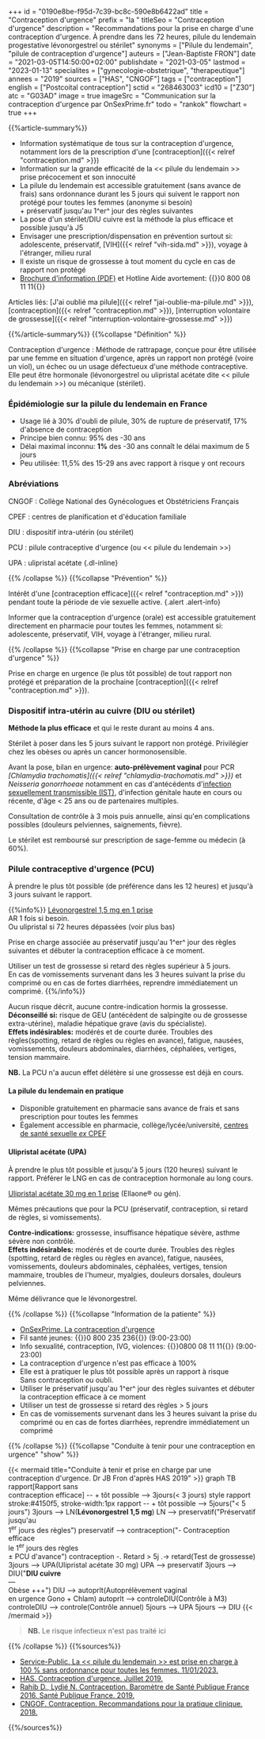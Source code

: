 +++
id = "0190e8be-f95d-7c39-bc8c-590e8b6422ad"
title = "Contraception d'urgence"
prefix = "la "
titleSeo = "Contraception d'urgence"
description = "Recommandations pour la prise en charge d'une contraception d'urgence. À prendre dans les 72 heures, pilule du lendemain progestative lévonorgestrel ou stérilet"
synonyms = ["Pilule du lendemain", "pilule de contraception d'urgence"]
auteurs = ["Jean-Baptiste FRON"]
date = "2021-03-05T14:50:00+02:00"
publishdate = "2021-03-05"
lastmod = "2023-01-13"
specialites = ["gynecologie-obstetrique", "therapeutique"]
annees = "2019"
sources = ["HAS", "CNGOF"]
tags = ["contraception"]
english = ["Postcoital contraception"]
sctid = "268463003"
icd10 = ["Z30"]
atc = "G03AD"
image = true
imageSrc = "Communication sur la contraception d'urgence par OnSexPrime.fr"
todo = "rankok"
flowchart = true
+++

{{%article-summary%}}

- Information systématique de tous sur la contraception d'urgence, notamment lors de la prescription d'une [contraception]({{< relref "contraception.md" >}})
- Information sur la grande efficacité de la << pilule du lendemain >> prise précocement et son innocuité
- La pilule du lendemain est accessible gratuitement (sans avance de frais) sans ordonnance durant les 5 jours qui suivent le rapport non protégé pour toutes les femmes (anonyme si besoin)  
  \+ préservatif jusqu'au 1^er^ jour des règles suivantes
- La pose d'un stérilet/DIU cuivre est la méthode la plus efficace et possible jusqu'à J5
- Envisager une prescription/dispensation en prévention surtout si: adolescente, préservatif, [VIH]({{< relref "vih-sida.md" >}}), voyage à l'étranger, milieu rural
- Il existe un risque de grossesse à tout moment du cycle en cas de rapport non protégé
- [Brochure d'information (PDF)](https://www.ameli.fr/sites/default/files/Documents/Contraception-urgence-Metro.PDF) et Hotline Aide avortement: {{<phone>}}0 800 08 11 11{{</phone>}}

Articles liés: [J'ai oublié ma pilule]({{< relref "jai-oublie-ma-pilule.md" >}}), [contraception]({{< relref "contraception.md" >}}), [interruption volontaire de grossesse]({{< relref "interruption-volontaire-grossesse.md" >}})

{{%/article-summary%}}
{{%collapse "Définition" %}}

Contraception d'urgence
: Méthode de rattrapage, conçue pour être utilisée par une femme en situation d'urgence, après un rapport non protégé (voire un viol), un échec ou un usage défectueux d'une méthode contraceptive.  
Elle peut être hormonale (lévonorgestrel ou ulipristal acétate dite << pilule du lendemain >>) ou mécanique (stérilet).

### Épidémiologie sur la pilule du lendemain en France

- Usage lié à 30% d'oubli de pilule, 30% de rupture de préservatif, 17% d'absence de contraception
- Principe bien connu: 95% des -30 ans
- Délai maximal inconnu: **1%** des -30 ans connaît le délai maximum de 5 jours
- Peu utilisée: 11,5% des 15-29 ans avec rapport à risque y ont recours

### Abréviations

CNGOF
: Collège National des Gynécologues et Obstétriciens Français

CPEF
: centres de planification et d'éducation familiale

DIU
: dispositif intra-utérin (ou stérilet)

PCU
: pilule contraceptive d'urgence (ou << pilule du lendemain >>)

UPA
: ulipristal acétate
{.dl-inline}

{{% /collapse %}}
{{%collapse "Prévention" %}}

Intérêt d'une [contraception efficace]({{< relref "contraception.md" >}}) pendant toute la période de vie sexuelle active.
{.alert .alert-info}

Informer que la contraception d'urgence (orale) est accessible gratuitement directement en pharmacie pour toutes les femmes, notamment si: adolescente, préservatif, VIH, voyage à l'étranger, milieu rural.

{{% /collapse %}}
{{%collapse "Prise en charge par une contraception d'urgence" %}}

Prise en charge en urgence (le plus tôt possible) de tout rapport non protégé et préparation de la prochaine [contraception]({{< relref "contraception.md" >}}).

### Dispositif intra-utérin au cuivre (DIU ou stérilet)

**Méthode la plus efficace** et qui le reste durant au moins 4 ans.

Stérilet à poser dans les 5 jours suivant le rapport non protégé. Privilégier chez les obèses ou après un cancer hormonosensible.

Avant la pose, bilan en urgence: **auto-prélèvement vaginal** pour PCR *[Chlamydia trachomatis]({{< relref "chlamydia-trachomatis.md" >}})* et *Neisseria gonorrhoeae* notamment en cas d'antécédents d'[infection sexuellement transmissible (IST)](/tags/ist/), d'infection génitale haute en cours ou récente, d'âge < 25 ans ou de partenaires multiples.

Consultation de contrôle à 3 mois puis annuelle, ainsi qu'en complications possibles (douleurs pelviennes, saignements, fièvre).

Le stérilet est remboursé sur prescription de sage-femme ou médecin (à 60%).

### Pilule contraceptive d'urgence (PCU)

À prendre le plus tôt possible (de préférence dans les 12 heures) et jusqu'à 3 jours suivant le rapport.

{{%info%}}
[Lévonorgestrel 1,5 mg en 1 prise](https://base-donnees-publique.medicaments.gouv.fr/affichageDoc.php?specid=66791234&typedoc=R)  
AR 1 fois si besoin.  
Ou ulipristal si 72 heures dépassées (voir plus bas)

Prise en charge associée au préservatif jusqu'au 1^er^ jour des règles suivantes et débuter la contraception efficace à ce moment.

Utiliser un test de grossesse si retard des règles supérieur à 5 jours.  
En cas de vomissements survenant dans les 3 heures suivant la prise du comprimé ou en cas de fortes diarrhées, reprendre immédiatement un comprimé.
{{%/info%}}

Aucun risque décrit, aucune contre-indication hormis la grossesse.  
**Déconseillé si:** risque de GEU (antécédent de salpingite ou de grossesse extra-utérine), maladie hépatique grave (avis du spécialiste).  
**Effets indésirables:** modérés et de courte  durée. Troubles des règles(spotting, retard de règles ou règles en avance), fatigue, nausées, vomissements, douleurs abdominales, diarrhées, céphalées, vertiges, tension mammaire.

**NB.** La PCU n'a aucun effet délétère si une grossesse est déjà en cours.

#### La pilule du lendemain en pratique

- Disponible gratuitement en pharmacie sans avance de frais et sans prescription pour toutes les femmes
- Également accessible en pharmacie, collège/lycée/université, [centres de santé sexuelle *ex* CPEF](https://ivg.gouv.fr/les-centres-de-sante-sexuelle.html)

#### Ulipristal acétate (UPA)

À prendre le plus tôt possible et jusqu'à 5 jours (120 heures) suivant le rapport. Préférer le LNG en cas de contraception hormonale au long cours.

[Ulipristal acétate 30 mg en 1 prise](https://base-donnees-publique.medicaments.gouv.fr/affichageDoc.php?specid=62621512&typedoc=R) (Ellaone® ou gén).

Mêmes précautions que pour la PCU (préservatif, contraception, si retard de règles, si vomissements).

**Contre-indications:** grossesse, insuffisance hépatique sévère, asthme sévère non contrôlé.  
**Effets indésirables:** modérés et de courte durée. Troubles des règles (spotting, retard de règles ou règles en avance), fatigue, nausées, vomissements, douleurs abdominales, céphalées, vertiges, tension mammaire, troubles de l'humeur, myalgies, douleurs dorsales, douleurs pelviennes.

Même délivrance que le lévonorgestrel.

{{% /collapse %}}
{{%collapse "Information de la patiente" %}}

- [OnSexPrime. La contraception d'urgence](https://www.onsexprime.fr/Sexe-sante/Que-faire-en-cas-d-urgence/La-contraception-d-urgence)
- Fil santé jeunes: {{<phone>}}0 800 235 236{{</phone>}} (9:00-23:00)
- Info sexualité, contraception, IVG, violences: {{<phone>}}0800 08 11 11{{</phone>}} (9:00-23:00)
- La contraception d'urgence n'est pas efficace à 100%
- Elle est à pratiquer le plus tôt possible après un rapport à risque  
  Sans contraception ou oubli.
- Utiliser le préservatif jusqu'au 1^er^ jour des règles suivantes et débuter la contraception efficace à ce moment
- Utiliser un test de grossesse si retard des règles > 5 jours
- En cas de vomissements survenant dans les 3 heures suivant la prise du comprimé ou en cas de fortes diarrhées, reprendre immédiatement un comprimé

{{% /collapse %}}
{{%collapse "Conduite à tenir pour une contraception en urgence" "show" %}}

{{< mermaid title="Conduite à tenir et prise en charge par une contraception d'urgence. Dr JB Fron d'après HAS 2019" >}}
graph TB
  rapport[Rapport sans<br>contraception efficace] -- + tôt possible --> 3jours(&lt; 3 jours)
  style rapport stroke:#4150f5, stroke-width:1px
  rapport -- + tôt possible --> 5jours("&lt; 5 jours")
    3jours --> LN(<b>Lévonorgestrel 1,5 mg</b>)
      LN --> preservatif("Préservatif jusqu'au<br>1<sup>er</sup> jours des règles")
        preservatif --> contraception("- Contraception efficace<br>le 1<sup>er</sup> jours des règles<br>± PCU d'avance")
          contraception -. Retard &gt; 5j .-> retard(Test de grossesse)
    3jours --> UPA(Ulipristal acétate 30 mg)
      UPA --> preservatif
    3jours --> DIU("<b>DIU cuivre</b><br>—<br>Obèse +++")
     DIU --> autoprlt(Autoprélèvement vaginal<br>en urgence Gono + Chlam)
       autoprlt --> controleDIU(Contrôle à M3)
         controleDIU --> controle(Contrôle annuel)
    5jours --> UPA
    5jours --> DIU
{{< /mermaid >}}

> **NB.** Le risque infectieux n'est pas traité ici

{{% /collapse %}}
{{%sources%}}

- [Service-Public. La << pilule du lendemain >> est prise en charge à 100 % sans ordonnance pour toutes les femmes. 11/01/2023.](https://www.service-public.fr/particuliers/actualites/A16291)
- [HAS. Contraception d'urgence. Juillet 2019.](https://www.has-sante.fr/jcms/c_1754842/fr/contraception-d-urgence)
- [Rahib D., Lydié N. Contraception. Baromètre de Santé Publique France 2016. Santé Publique France. 2019.](https://www.santepubliquefrance.fr/determinants-de-sante/sante-sexuelle/documents/rapport-synthese/barometre-de-sante-publique-france-2016.-contraception.-la-contraception-d-urgence-des-delais-de-prise-toujours-sous-estimes)
- [CNGOF. Contraception. Recommandations pour la pratique clinique. 2018.](https://cngof.fr/app/pdf/RPC//RPC%20DU%20CNGOF/2018/CNGOF_RPC_2018-CONTRACEPTION.pdf?x29325)

{{%/sources%}}
